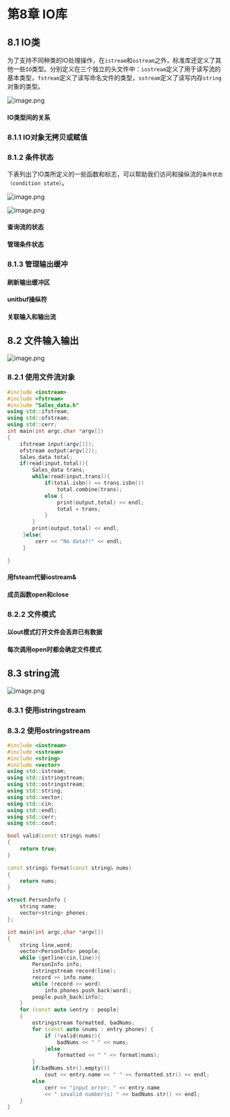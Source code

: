 # 第8章 IO库

## 8.1 IO类

为了支持不同种类的IO处理操作，在`istream`和`ostream`之外，标准库还定义了其他一些`IO`类型。分别定义在三个独立的头文件中：`iostream`定义了用于读写流的基本类型，`fstream`定义了读写命名文件的类型，`sstream`定义了读写内存`string`对象的类型。

![image.png](https://upload-images.jianshu.io/upload_images/25383-20dd96ec7a5b19f1.png?imageMogr2/auto-orient/strip|imageView2/2/w/1240)

#### IO类型间的关系

### 8.1.1 IO对象无拷贝或赋值

### 8.1.2 条件状态

下表列出了IO类所定义的一些函数和标志，可以帮助我们访问和操纵流的`条件状态（condition state）`。

![image.png](https://upload-images.jianshu.io/upload_images/25383-f313eca418bf29e3.png?imageMogr2/auto-orient/strip|imageView2/2/w/1240)

![image.png](https://upload-images.jianshu.io/upload_images/25383-c74ff298a3d435df.png?imageMogr2/auto-orient/strip|imageView2/2/w/1240)

#### 查询流的状态

#### 管理条件状态

### 8.1.3 管理输出缓冲

#### 刷新输出缓冲区

#### unitbuf操纵符

#### 关联输入和输出流

## 8.2 文件输入输出

![image.png](https://upload-images.jianshu.io/upload_images/25383-a754287dd119b47e.png?imageMogr2/auto-orient/strip|imageView2/2/w/1240)

### 8.2.1 使用文件流对象

```cpp
#include <iostream>
#include <fstream>
#include "Sales_data.h"
using std::ifstream;
using std::ofstream;
using std::cerr;
int main(int argc,char *argv[])
{   
    ifstream input(argv[1]);
    ofstream output(argv[2]);
    Sales_data total;
    if(read(input,total)){
        Sales_data trans;
        while(read(input,trans)){
            if(total.isbn() == trans.isbn())
                total.combine(trans);
            else {
                print(output,total) << endl;
                total = trans;
            }
        }
        print(output,total) << endl;
     }else{
         cerr << "No data?!" << endl;
     }

}
```

#### 用fsteam代替iostream&

#### 成员函数open和close

### 8.2.2 文件模式

#### 以out模式打开文件会丢弃已有数据

#### 每次调用open时都会确定文件模式

## 8.3 string流

![image.png](https://upload-images.jianshu.io/upload_images/25383-2f289897334d9517.png?imageMogr2/auto-orient/strip|imageView2/2/w/1240)

### 8.3.1 使用istringstream

### 8.3.2 使用ostringstream

```cpp
#include <iostream>
#include <sstream>
#include <string>
#include <vector>
using std::istream;
using std::istringstream;
using std::ostringstream;
using std::string;
using std::vector;
using std::cin;
using std::endl;
using std::cerr;
using std::cout;

bool valid(const string& nums)
{
    return true;
}

const string& format(const string& nums)
{
    return nums;
}

struct PersonInfo {
    string name;
    vector<string> phones;
};

int main(int argc,char *argv[])
{   
    string line,word;
    vector<PersonInfo> people;
    while (getline(cin,line)){
        PersonInfo info;
        istringstream record(line);
        record >> info.name;
        while (record >> word)
            info.phones.push_back(word);
        people.push_back(info);
    }
    for (const auto &entry : people)
    {
        ostringstream formatted, badNums;
        for (const auto &nums : entry.phones) {
            if (!valid(nums)){
                badNums << " " << nums;
            }else
                formatted << " " << format(nums);
        }
        if(badNums.str().empty())
            cout << entry.name << " " << formatted.str() << endl;
        else 
            cerr << "input error: " << entry.name 
            << " invalid number(s) " << badNums.str() << endl;
    }
}
```

